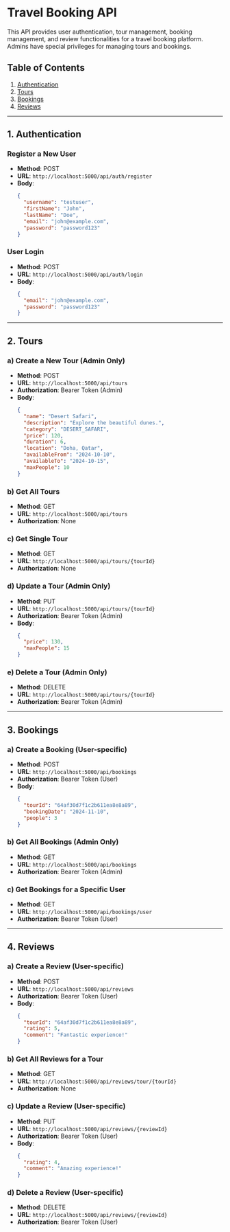 
# Travel Booking API

This API provides user authentication, tour management, booking management, and review functionalities for a travel booking platform. Admins have special privileges for managing tours and bookings.

## Table of Contents
1. [Authentication](#authentication)
2. [Tours](#tours)
3. [Bookings](#bookings)
4. [Reviews](#reviews)

---

## 1. Authentication

### Register a New User
- **Method**: POST  
- **URL**: `http://localhost:5000/api/auth/register`  
- **Body**:
  ```json
  {
    "username": "testuser",
    "firstName": "John",
    "lastName": "Doe",
    "email": "john@example.com",
    "password": "password123"
  }
  ```

### User Login
- **Method**: POST  
- **URL**: `http://localhost:5000/api/auth/login`  
- **Body**:
  ```json
  {
    "email": "john@example.com",
    "password": "password123"
  }
  ```

---

## 2. Tours

### a) Create a New Tour (Admin Only)
- **Method**: POST  
- **URL**: `http://localhost:5000/api/tours`  
- **Authorization**: Bearer Token (Admin)  
- **Body**:
  ```json
  {
    "name": "Desert Safari",
    "description": "Explore the beautiful dunes.",
    "category": "DESERT_SAFARI",
    "price": 120,
    "duration": 6,
    "location": "Doha, Qatar",
    "availableFrom": "2024-10-10",
    "availableTo": "2024-10-15",
    "maxPeople": 10
  }
  ```

### b) Get All Tours
- **Method**: GET  
- **URL**: `http://localhost:5000/api/tours`  
- **Authorization**: None

### c) Get Single Tour
- **Method**: GET  
- **URL**: `http://localhost:5000/api/tours/{tourId}`  
- **Authorization**: None

### d) Update a Tour (Admin Only)
- **Method**: PUT  
- **URL**: `http://localhost:5000/api/tours/{tourId}`  
- **Authorization**: Bearer Token (Admin)  
- **Body**:
  ```json
  {
    "price": 130,
    "maxPeople": 15
  }
  ```

### e) Delete a Tour (Admin Only)
- **Method**: DELETE  
- **URL**: `http://localhost:5000/api/tours/{tourId}`  
- **Authorization**: Bearer Token (Admin)

---

## 3. Bookings

### a) Create a Booking (User-specific)
- **Method**: POST  
- **URL**: `http://localhost:5000/api/bookings`  
- **Authorization**: Bearer Token (User)  
- **Body**:
  ```json
  {
    "tourId": "64af30d7f1c2b611ea8e8a89",
    "bookingDate": "2024-11-10",
    "people": 3
  }
  ```

### b) Get All Bookings (Admin Only)
- **Method**: GET  
- **URL**: `http://localhost:5000/api/bookings`  
- **Authorization**: Bearer Token (Admin)

### c) Get Bookings for a Specific User
- **Method**: GET  
- **URL**: `http://localhost:5000/api/bookings/user`  
- **Authorization**: Bearer Token (User)

---

## 4. Reviews

### a) Create a Review (User-specific)
- **Method**: POST  
- **URL**: `http://localhost:5000/api/reviews`  
- **Authorization**: Bearer Token (User)  
- **Body**:
  ```json
  {
    "tourId": "64af30d7f1c2b611ea8e8a89",
    "rating": 5,
    "comment": "Fantastic experience!"
  }
  ```

### b) Get All Reviews for a Tour
- **Method**: GET  
- **URL**: `http://localhost:5000/api/reviews/tour/{tourId}`  
- **Authorization**: None

### c) Update a Review (User-specific)
- **Method**: PUT  
- **URL**: `http://localhost:5000/api/reviews/{reviewId}`  
- **Authorization**: Bearer Token (User)  
- **Body**:
  ```json
  {
    "rating": 4,
    "comment": "Amazing experience!"
  }
  ```

### d) Delete a Review (User-specific)
- **Method**: DELETE  
- **URL**: `http://localhost:5000/api/reviews/{reviewId}`  
- **Authorization**: Bearer Token (User)
